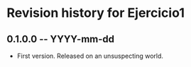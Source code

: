 # Revision history for Ejercicio1

## 0.1.0.0 -- YYYY-mm-dd

* First version. Released on an unsuspecting world.
